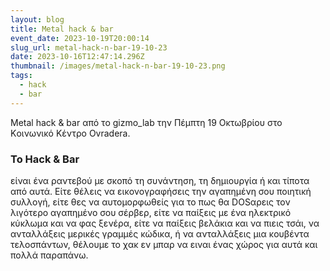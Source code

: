 ```yaml
---
layout: blog
title: Metal hack & bar
event_date: 2023-10-19T20:00:14
slug_url: metal-hack-n-bar-19-10-23
date: 2023-10-16T12:47:14.296Z
thumbnail: /images/metal-hack-n-bar-19-10-23.png
tags:
  - hack
  - bar
---
```

Metal hack & bar από το gizmo_lab την Πέμπτη 19 Οκτωβρίου στο Kοινωνικό Kέντρο Ovradera.

### Το Hack & Bar

είναι ένα ραντεβού με σκοπό τη συνάντηση, τη δημιουργία ή και τίποτα από αυτά. Είτε θέλεις να εικονογραφήσεις την αγαπημένη σου ποιητική συλλογή, είτε θες να αυτομορφωθείς για το πως θα DOSαρεις τον λιγότερο αγαπημένο σου σέρβερ, είτε να παίξεις με ένα ηλεκτρικό κύκλωμα και να φας ξενέρα, είτε να παίξεις βελάκια και να πιεις τσάι, να ανταλλάξεις μερικές γραμμές κώδικα, ή να ανταλλάξεις μια κουβέντα τελοσπάντων, θέλουμε το χακ εν μπαρ να ειναι ένας χώρος για αυτά και πολλά παραπάνω.
